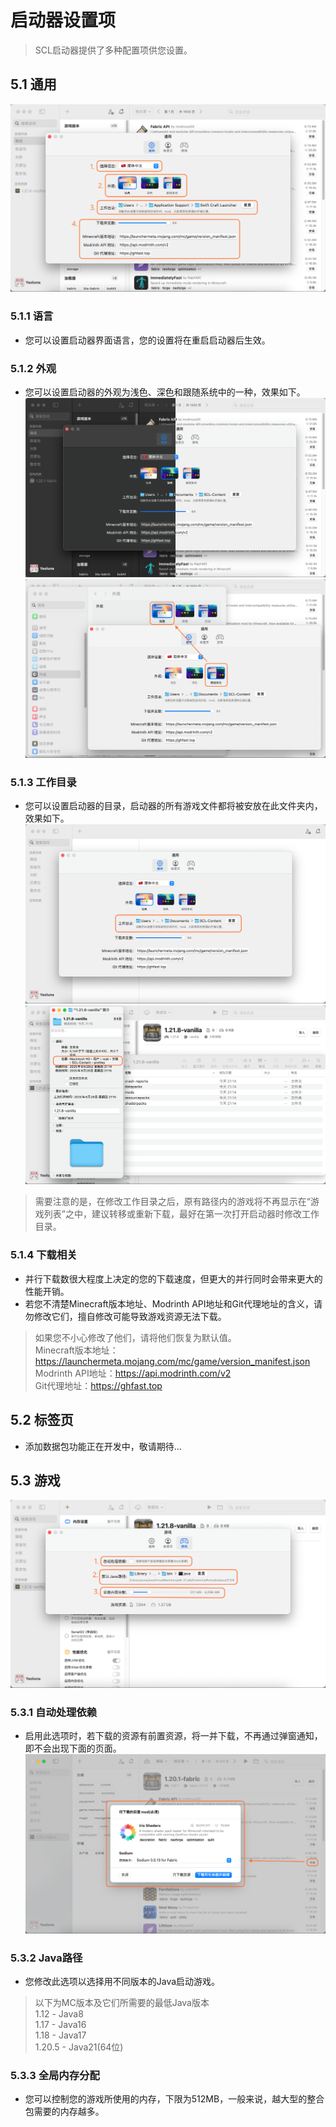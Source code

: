 # 启动器设置项
> SCL启动器提供了多种配置项供您设置。

## 5.1 通用
![5-1_1](../resources/settings/5-1_1.png)
### 5.1.1 语言
- 您可以设置启动器界面语言，您的设置将在重启启动器后生效。
### 5.1.2 外观
- 您可以设置启动器的外观为浅色、深色和跟随系统中的一种，效果如下。
![5-1-2_1](../resources/settings/5-1-2_1.png)
![5-1-2_2](../resources/settings/5-1-2_2.png)
### 5.1.3 工作目录
- 您可以设置启动器的目录，启动器的所有游戏文件都将被安放在此文件夹内，效果如下。
![5-1-3_1](../resources/settings/5-1-3_1.png)
![5-1-3_2](../resources/settings/5-1-3_2.png)
> 需要注意的是，在修改工作目录之后，原有路径内的游戏将不再显示在“游戏列表”之中，建议转移或重新下载，最好在第一次打开启动器时修改工作目录。
### 5.1.4 下载相关
- 并行下载数很大程度上决定的您的下载速度，但更大的并行同时会带来更大的性能开销。
- 若您不清楚Minecraft版本地址、Modrinth API地址和Git代理地址的含义，请勿修改它们，擅自修改可能导致游戏资源无法下载。
> 如果您不小心修改了他们，请将他们恢复为默认值。 \
> Minecraft版本地址：https://launchermeta.mojang.com/mc/game/version_manifest.json \
> Modrinth API地址：https://api.modrinth.com/v2 \
> Git代理地址：https://ghfast.top

## 5.2 标签页
- 添加数据包功能正在开发中，敬请期待...

## 5.3 游戏
![5-3_1](../resources/settings/5-3_1.png)
### 5.3.1 自动处理依赖
- 启用此选项时，若下载的资源有前置资源，将一并下载，不再通过弹窗通知，即不会出现下面的页面。
![5-3-1_1](../resources/settings/5-3-1_1.png)
### 5.3.2 Java路径
- 您修改此选项以选择用不同版本的Java启动游戏。
> 以下为MC版本及它们所需要的最低Java版本 \
> 1.12 - Java8 \
> 1.17 - Java16 \
> 1.18 - Java17 \
> 1.20.5 - Java21(64位)
### 5.3.3 全局内存分配
- 您可以控制您的游戏所使用的内存，下限为512MB，一般来说，越大型的整合包需要的内存越多。
